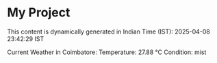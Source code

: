 # My Project

This content is dynamically generated in Indian Time (IST): 2025-04-08 23:42:29 IST


Current Weather in Coimbatore:
Temperature: 27.88 °C
Condition: mist
